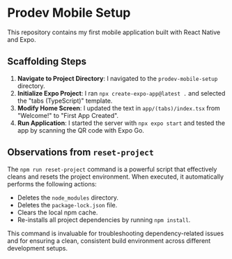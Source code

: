# Prodev Mobile Setup

This repository contains my first mobile application built with React Native and Expo.

## Scaffolding Steps

1.  **Navigate to Project Directory**: I navigated to the `prodev-mobile-setup` directory.
2.  **Initialize Expo Project**: I ran `npx create-expo-app@latest .` and selected the "tabs (TypeScript)" template.
3.  **Modify Home Screen**: I updated the text in `app/(tabs)/index.tsx` from "Welcome!" to "First App Created".
4.  **Run Application**: I started the server with `npx expo start` and tested the app by scanning the QR code with Expo Go.

## Observations from `reset-project`

The `npm run reset-project` command is a powerful script that effectively cleans and resets the project environment. When executed, it automatically performs the following actions:

* Deletes the `node_modules` directory.
* Deletes the `package-lock.json` file.
* Clears the local npm cache.
* Re-installs all project dependencies by running `npm install`.

This command is invaluable for troubleshooting dependency-related issues and for ensuring a clean, consistent build environment across different development setups.


